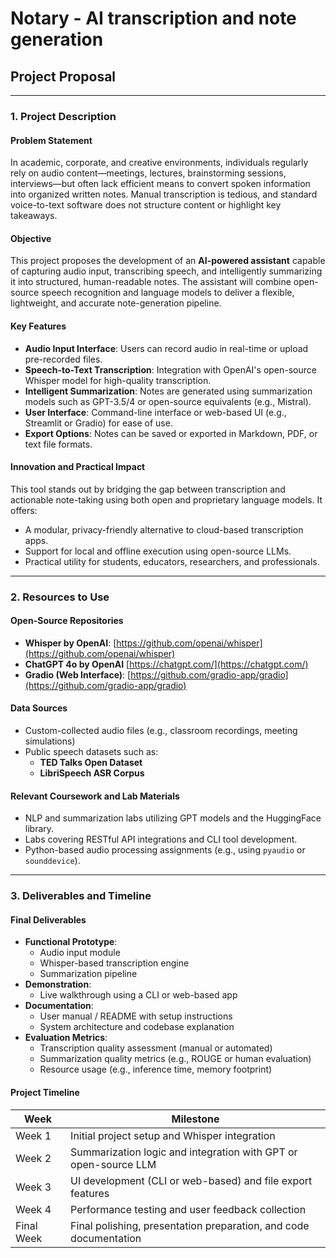# Notary - AI transcription and note generation 

## Project Proposal

---

### 1. Project Description

#### Problem Statement

In academic, corporate, and creative environments, individuals regularly rely on audio content—meetings, lectures, brainstorming sessions, interviews—but often lack efficient means to convert spoken information into organized written notes. Manual transcription is tedious, and standard voice-to-text software does not structure content or highlight key takeaways.

#### Objective

This project proposes the development of an **AI-powered assistant** capable of capturing audio input, transcribing speech, and intelligently summarizing it into structured, human-readable notes. The assistant will combine open-source speech recognition and language models to deliver a flexible, lightweight, and accurate note-generation pipeline.

#### Key Features

- **Audio Input Interface**: Users can record audio in real-time or upload pre-recorded files.
- **Speech-to-Text Transcription**: Integration with OpenAI's open-source Whisper model for high-quality transcription.
- **Intelligent Summarization**: Notes are generated using summarization models such as GPT-3.5/4 or open-source equivalents (e.g., Mistral).
- **User Interface**: Command-line interface or web-based UI (e.g., Streamlit or Gradio) for ease of use.
- **Export Options**: Notes can be saved or exported in Markdown, PDF, or text file formats.

#### Innovation and Practical Impact

This tool stands out by bridging the gap between transcription and actionable note-taking using both open and proprietary language models. It offers:

- A modular, privacy-friendly alternative to cloud-based transcription apps.
- Support for local and offline execution using open-source LLMs.
- Practical utility for students, educators, researchers, and professionals.

---

### 2. Resources to Use

#### Open-Source Repositories

- **Whisper by OpenAI**: [https://github.com/openai/whisper](https://github.com/openai/whisper)
- **ChatGPT 4o by OpenAI** [https://chatgpt.com/](https://chatgpt.com/)
- **Gradio (Web Interface)**: [https://github.com/gradio-app/gradio](https://github.com/gradio-app/gradio)

#### Data Sources

- Custom-collected audio files (e.g., classroom recordings, meeting simulations)
- Public speech datasets such as:
  - **TED Talks Open Dataset**
  - **LibriSpeech ASR Corpus**

#### Relevant Coursework and Lab Materials

- NLP and summarization labs utilizing GPT models and the HuggingFace library.
- Labs covering RESTful API integrations and CLI tool development.
- Python-based audio processing assignments (e.g., using `pyaudio` or `sounddevice`).

---

### 3. Deliverables and Timeline

#### Final Deliverables

- **Functional Prototype**:
  - Audio input module
  - Whisper-based transcription engine
  - Summarization pipeline
- **Demonstration**:
  - Live walkthrough using a CLI or web-based app
- **Documentation**:
  - User manual / README with setup instructions
  - System architecture and codebase explanation
- **Evaluation Metrics**:
  - Transcription quality assessment (manual or automated)
  - Summarization quality metrics (e.g., ROUGE or human evaluation)
  - Resource usage (e.g., inference time, memory footprint)

#### Project Timeline

| Week       | Milestone                                                     |
|------------|---------------------------------------------------------------|
| Week 1     | Initial project setup and Whisper integration                 |
| Week 2     | Summarization logic and integration with GPT or open-source LLM |
| Week 3     | UI development (CLI or web-based) and file export features    |
| Week 4     | Performance testing and user feedback collection              |
| Final Week | Final polishing, presentation preparation, and code documentation |

